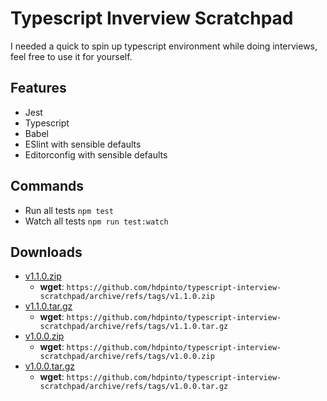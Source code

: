 # Typescript Inverview Scratchpad

I needed a quick to spin up typescript environment while doing interviews, feel free to use it for yourself.

## Features

- Jest
- Typescript
- Babel
- ESlint with sensible defaults
- Editorconfig with sensible defaults

## Commands

- Run all tests `npm test`
- Watch all tests `npm run test:watch`

## Downloads

- [v1.1.0.zip](https://github.com/hdpinto/typescript-interview-scratchpad/archive/refs/tags/v1.1.0.zip)
  - **wget**: `https://github.com/hdpinto/typescript-interview-scratchpad/archive/refs/tags/v1.1.0.zip`
- [v1.1.0.tar.gz](https://github.com/hdpinto/typescript-interview-scratchpad/archive/refs/tags/v1.1.0.tar.gz)
  - **wget**: `https://github.com/hdpinto/typescript-interview-scratchpad/archive/refs/tags/v1.1.0.tar.gz`
- [v1.0.0.zip](https://github.com/hdpinto/typescript-interview-scratchpad/archive/refs/tags/v1.0.0.zip)
  - **wget**: `https://github.com/hdpinto/typescript-interview-scratchpad/archive/refs/tags/v1.0.0.zip`
- [v1.0.0.tar.gz](https://github.com/hdpinto/typescript-interview-scratchpad/archive/refs/tags/v1.0.0.tar.gz)
  - **wget**: `https://github.com/hdpinto/typescript-interview-scratchpad/archive/refs/tags/v1.0.0.tar.gz`